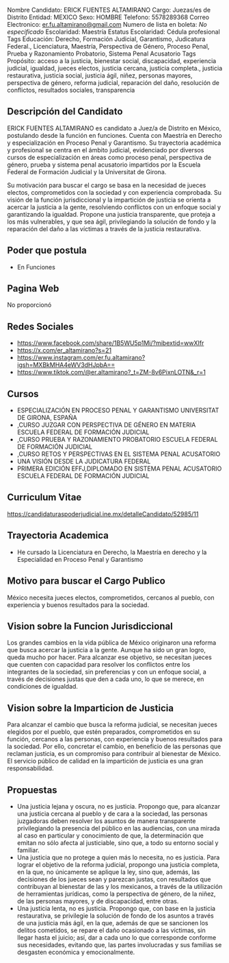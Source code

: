 Nombre Candidato: ERICK FUENTES ALTAMIRANO
Cargo: Juezas/es de Distrito
Entidad: MEXICO
Sexo: HOMBRE
Telefono: 5578289368
Correo Electronico: er.fu.altamirano@gmail.com
Numero de lista en boleta: *No especificado*
Escolaridad: Maestría
Estatus Escolaridad: Cédula profesional
Tags Educación: Derecho, Formación Judicial, Garantismo, Judicatura Federal., Licenciatura, Maestría, Perspectiva de Género, Proceso Penal, Prueba y Razonamiento Probatorio, Sistema Penal Acusatorio
Tags Propósito: acceso a la justicia, bienestar social, discapacidad, experiencia judicial, igualdad, jueces electos, justicia cercana, justicia completa., justicia restaurativa, justicia social, justicia ágil, niñez, personas mayores, perspectiva de género, reforma judicial, reparación del daño, resolución de conflictos, resultados sociales, transparencia


## Descripción del Candidato 

ERICK FUENTES ALTAMIRANO es candidato a Juez/a de Distrito en México, postulando desde la función en funciones. Cuenta con Maestría en Derecho y especialización en Proceso Penal y Garantismo. Su trayectoria académica y profesional se centra en el ámbito judicial, evidenciado por diversos cursos de especialización en áreas como proceso penal, perspectiva de género, prueba y sistema penal acusatorio impartidos por la Escuela Federal de Formación Judicial y la Universitat de Girona.

Su motivación para buscar el cargo se basa en la necesidad de jueces electos, comprometidos con la sociedad y con experiencia comprobada. Su visión de la función jurisdiccional y la impartición de justicia se orienta a acercar la justicia a la gente, resolviendo conflictos con un enfoque social y garantizando la igualdad. Propone una justicia transparente, que proteja a los más vulnerables, y que sea ágil, privilegiando la solución de fondo y la reparación del daño a las víctimas a través de la justicia restaurativa.


## Poder que postula

- En Funciones


## Pagina Web

No proporcionó


## Redes Sociales

- https://www.facebook.com/share/1B5WU5p1Mi/?mibextid=wwXIfr
- https://x.com/er_altamirano?s=21
- https://www.instagram.com/er.fu.altamirano?igsh=MXBkMHA4eWV3dHJpbA==
- https://www.tiktok.com/@er.altamirano?_t=ZM-8v6PixnLOTN&_r=1


## Cursos

- ESPECIALIZACIÓN EN PROCESO PENAL Y GARANTISMO   UNIVERSITAT DE GIRONA, ESPAÑA
- ,CURSO JUZGAR CON PERSPECTIVA DE GÉNERO EN MATERIA  ESCUELA FEDERAL DE FORMACIÓN JUDICIAL
- ,CURSO PRUEBA Y RAZONAMIENTO PROBATORIO   ESCUELA FEDERAL DE FORMACIÓN JUDICIAL
- ,CURSO RETOS Y PERSPECTIVAS EN EL SISTEMA PENAL ACUSATORIO
- UNA VISIÓN DESDE LA JUDICATURA FEDERAL
- PRIMERA EDICIÓN EFFJ,DIPLOMADO EN SISTEMA PENAL ACUSATORIO   ESCUELA FEDERAL DE FORMACIÓN JUDICIAL


## Curriculum Vitae

https://candidaturaspoderjudicial.ine.mx/detalleCandidato/52985/11


## Trayectoria Academica

- He cursado la Licenciatura en Derecho, la Maestría en derecho y la Especialidad en Proceso Penal y Garantismo


## Motivo para buscar el Cargo Publico

México necesita jueces electos, comprometidos, cercanos al pueblo, con experiencia y buenos resultados para la sociedad.


## Vision sobre la Funcion Jurisdiccional

Los grandes cambios en la vida pública de México originaron una reforma que busca acercar la justicia a la gente. Aunque ha sido un gran logro, queda mucho por hacer. Para alcanzar ese objetivo, se necesitan jueces que cuenten con capacidad para resolver los conflictos entre los integrantes de la sociedad, sin preferencias y con un enfoque social, a través de decisiones justas que den a cada uno, lo que se merece, en condiciones de igualdad.


## Vision sobre la Imparticion de Justicia

Para alcanzar el cambio que busca la reforma judicial, se necesitan jueces elegidos por el pueblo, que estén preparados, comprometidos en su función, cercanos a las personas, con experiencia y buenos resultados para la sociedad. Por ello, concretar el cambio, en beneficio de las personas que reclaman justicia, es un compromiso para contribuir al bienestar de México. El servicio público de calidad en la impartición de justicia es una gran responsabilidad.


## Propuestas

- Una justicia lejana y oscura, no es justicia. Propongo que, para alcanzar una justicia cercana al pueblo y de cara a la sociedad, las personas juzgadoras deben resolver los asuntos de manera transparente privilegiando la presencia del público en las audiencias, con una mirada al caso en particular y conocimiento de que, la determinación que emitan no sólo afecta al justiciable, sino que, a todo su entorno social y familiar.
- Una justicia que no protege a quien más lo necesita, no es justicia. Para lograr el objetivo de la reforma judicial, propongo una justicia completa, en la que, no únicamente se aplique la ley, sino que, además, las decisiones de los jueces sean y parezcan justas, con resultados que contribuyan al bienestar de las y los mexicanos, a través de la utilización de herramientas jurídicas, como la perspectiva de género, de la niñez, de las personas mayores, y de discapacidad, entre otras.
- Una justicia lenta, no es justicia. Propongo que, con base en la justicia restaurativa, se privilegie la solución de fondo de los asuntos a través de una justicia más ágil, en la que, además de que se sancionen los delitos cometidos, se repare el daño ocasionado a las víctimas, sin llegar hasta el juicio; así, dar a cada uno lo que corresponde conforme sus necesidades, evitando que, las partes involucradas y sus familias se desgasten económica y emocionalmente.

